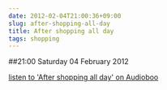 ```yaml
---
date: 2012-02-04T21:00:36+09:00
slug: after-shopping-all-day
title: After shopping all day
tags: shopping
---
```


##21:00 Saturday 04 February 2012

[listen to 'After shopping all day' on Audioboo](http://audioboo.fm/boos/653350-after-shopping-all-day)



